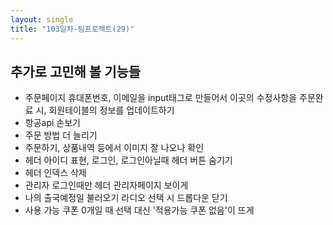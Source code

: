 ```yaml
---
layout: single
title: "103일차-팀프로젝트(29)"
---
```


## 추가로 고민해 볼 기능들
- 주문페이지 휴대폰번호, 이메일을 input태그로 만들어서 이곳의 수정사항을 주문완료 시, 회원테이블의 정보를 업데이트하기
- 항공api 손보기
- 주문 방법 더 늘리기
- 주문하기, 상품내역 등에서 이미지 잘 나오나 확인
- 헤더 아이디 표현, 로그인, 로그인아닐때 헤더 버튼 숨기기
- 헤더 인덱스 삭제
- 관리자 로그인때만 헤더 관리자페이지 보이게
- 나의 출국예정일 불러오기 라디오 선택 시 드롭다운 닫기
- 사용 가능 쿠폰 0개일 때 선택 대신 '적용가능 쿠폰 없음'이 뜨게